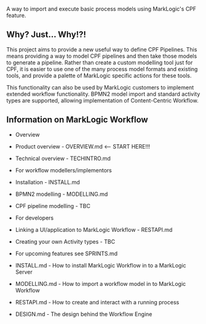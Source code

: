 A way to import and execute basic process models using MarkLogic's CPF feature.

## Why? Just... Why!?!

This project aims to provide a new useful way to define CPF Pipelines. This means providing a way to model CPF pipelines
and then take those models to generate a pipeline. Rather than create a custom modelling tool just for CPF, it is easier
to use one of the many process model formats and existing tools, and provide a palette of MarkLogic specific actions for
these tools.

This functionality can also be used by MarkLogic customers to implement extended workflow functionality. BPMN2 model
import and standard activity types are supported, allowing implementation of Content-Centric Workflow.

## Information on MarkLogic Workflow
- Overview
 - Product overview - OVERVIEW.md <-- START HERE!!!
 - Technical overview - TECHINTRO.md
- For workflow modellers/implementors
 - Installation - INSTALL.md
 - BPMN2 modelling - MODELLING.md
 - CPF pipeline modelling - TBC
- For developers
 - Linking a UI/application to MarkLogic Workflow - RESTAPI.md
 - Creating your own Activity types - TBC
 - For upcoming features see SPRINTS.md

- INSTALL.md - How to install MarkLogic Workflow in to a MarkLogic Server
- MODELLING.md - How to import a workflow model in to MarkLogic Workflow
- RESTAPI.md - How to create and interact with a running process
- DESIGN.md - The design behind the Workflow Engine

